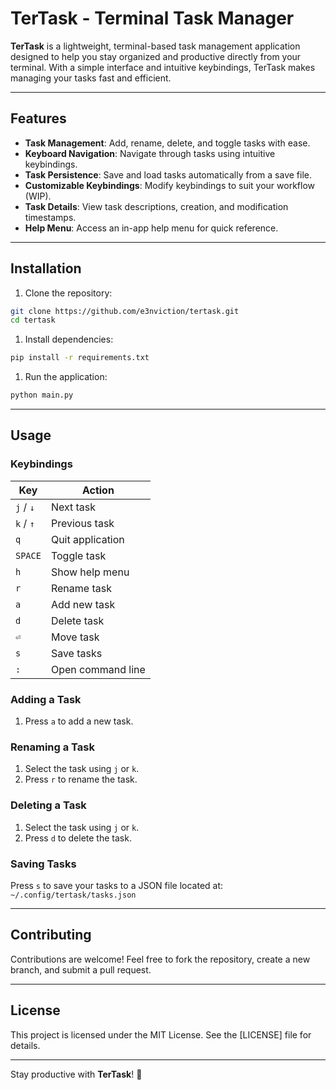# TerTask - Terminal Task Manager

**TerTask** is a lightweight, terminal-based task management application designed to help you stay organized and productive directly from your terminal. With a simple interface and intuitive keybindings, TerTask makes managing your tasks fast and efficient.

---

## Features

- **Task Management**: Add, rename, delete, and toggle tasks with ease.
- **Keyboard Navigation**: Navigate through tasks using intuitive keybindings.
- **Task Persistence**: Save and load tasks automatically from a save file.
- **Customizable Keybindings**: Modify keybindings to suit your workflow (WIP).
- **Task Details**: View task descriptions, creation, and modification timestamps.
- **Help Menu**: Access an in-app help menu for quick reference.

---

## Installation

1. Clone the repository:

```bash
git clone https://github.com/e3nviction/tertask.git
cd tertask
```

1. Install dependencies:

```bash
pip install -r requirements.txt
```

1. Run the application:

```bash
python main.py
```

---

## Usage

### Keybindings

| Key         | Action            |
|-------------|-------------------|
| `j` / `↓`   | Next task         |
| `k` / `↑`   | Previous task     |
| `q`         | Quit application  |
| `SPACE`     | Toggle task       |
| `h`         | Show help menu    |
| `r`         | Rename task       |
| `a`         | Add new task      |
| `d`         | Delete task       |
| `⏎`         | Move task         |
| `s`         | Save tasks        |
| `:`         | Open command line |

### Adding a Task

1. Press `a` to add a new task.

### Renaming a Task

1. Select the task using `j` or `k`.
2. Press `r` to rename the task.

### Deleting a Task

1. Select the task using `j` or `k`.
2. Press `d` to delete the task.

### Saving Tasks

Press `s` to save your tasks to a JSON file located at:
`~/.config/tertask/tasks.json`

---

## Contributing

Contributions are welcome! Feel free to fork the repository, create a new branch, and submit a pull request.

---

## License

This project is licensed under the MIT License. See the [LICENSE] file for details.

---

Stay productive with **TerTask**! 🚀  
